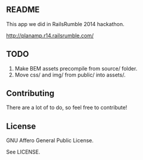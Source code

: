 ## README

This app we did in RailsRumble 2014 hackathon.

http://planamp.r14.railsrumble.com/


## TODO

1. Make BEM assets precompile from source/ folder.
2. Move css/ and img/ from public/ into assets/.


## Contributing

There are a lot of to do, so feel free to contribute!

## License

GNU Affero General Public License.

See LICENSE.




